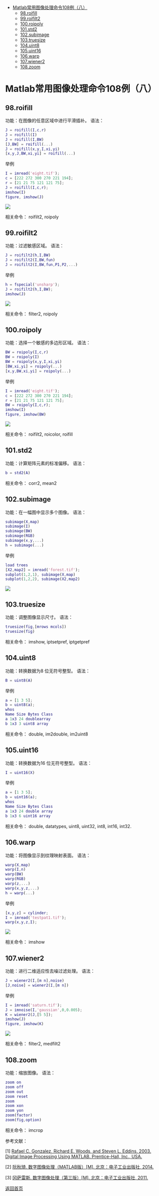 - [Matlab常用图像处理命令108例（八）](#matlab常用图像处理命令108例八)
  - [98.roifill](#98roifill)
  - [99.roifilt2](#99roifilt2)
  - [100.roipoly](#100roipoly)
  - [101.std2](#101std2)
  - [102.subimage](#102subimage)
  - [103.truesize](#103truesize)
  - [104.uint8](#104uint8)
  - [105.uint16](#105uint16)
  - [106.warp](#106warp)
  - [107.wiener2](#107wiener2)
  - [108.zoom](#108zoom)


# Matlab常用图像处理命令108例（八）

## 98.roifill

功能：在图像的任意区域中进行平滑插补。
语法： 

```matlab
J = roifill(I,c,r) 
J = roifill(I)
J = roifill(I,BW) 
[J,BW] = roifill(...) 
J = roifill(x,y,I,xi,yi)
[x,y,J,BW,xi,yi] = roifill(...)
```

举例 

```matlab
I = imread('eight.tif');
c = [222 272 300 270 221 194];
r = [21 21 75 121 121 75];
J = roifill(I,c,r); 
imshow(I)
figure, imshow(J)
```

![](https://raw.githubusercontent.com/timerring/scratchpad2023/main/2023/03/12-22-11-59-1678630315.png)

相关命令： 
roifilt2, roipoly

## 99.roifilt2

功能：过滤敏感区域。
语法： 

```matlab
J = roifilt2(h,I,BW)
J = roifilt2(I,BW,fun)
J = roifilt2(I,BW,fun,P1,P2,...)
```

举例 

```matlab
h = fspecial('unsharp'); 
J = roifilt2(h,I,BW); 
imshow(J)
```

![](https://raw.githubusercontent.com/timerring/scratchpad2023/main/2023/03/12-22-12-09-1678630326.png)

相关命令： 
filter2, roipoly

## 100.roipoly

功能：选择一个敏感的多边形区域。
语法： 

```matlab
BW = roipoly(I,c,r)
BW = roipoly(I)
BW = roipoly(x,y,I,xi,yi) 
[BW,xi,yi] = roipoly(...)
[x,y,BW,xi,yi] = roipoly(...)
```

举例 

```matlab
I = imread('eight.tif');
c = [222 272 300 270 221 194];
r = [21 21 75 121 121 75];
BW = roipoly(I,c,r); 
imshow(I)
figure, imshow(BW)
```

![](https://raw.githubusercontent.com/timerring/scratchpad2023/main/2023/03/12-22-12-21-1678630338.png)

相关命令： 
roifilt2, roicolor, roifill

## 101.std2

功能：计算矩阵元素的标准偏移。
语法： 

```matlab
b = std2(A) 
```

相关命令： corr2, mean2

## 102.subimage

功能：在一幅图中显示多个图像。
语法：

```matlab
subimage(X,map) 
subimage(I) 
subimage(BW) 
subimage(RGB) 
subimage(x,y,...)
h = subimage(...)
```

举例 

```matlab
load trees
[X2,map2] = imread('forest.tif'); 
subplot(1,2,1), subimage(X,map) 
subplot(1,2,2), subimage(X2,map2)
```

![](https://raw.githubusercontent.com/timerring/scratchpad2023/main/2023/03/12-22-12-35-1678630349.png)

## 103.truesize

功能：调整图像显示尺寸。
语法： 

```matlab
truesize(fig,[mrows mcols]) 
truesize(fig)
```

相关命令： 
imshow, iptsetpref, iptgetpref

## 104.uint8

功能：转换数据为8 位无符号整型。
语法： 

```matlab
B = uint8(A)
```

举例 

```matlab
a = [1 3 5];
b = uint8(a);
whos
Name Size Bytes Class 
a 1x3 24 doublearray
b 1x3 3 uint8 array
```

相关命令：
double, im2double, im2uint8

## 105.uint16

功能：转换数据为16 位无符号整型。
语法： 

```matlab
I = uint16(X)
```

举例 

```matlab
a = [1 3 5];
b = uint16(a); 
whos
Name Size Bytes Class 
a 1x3 24 double array 
b 1x3 6 uint16 array 
```

相关命令： 
double, datatypes, uint8, uint32, int8, int16, int32.

## 106.warp

功能：将图像显示到纹理映射表面。
语法： 

```matlab
warp(X,map) 
warp(I,n) 
warp(BW) 
warp(RGB) 
warp(z,...)
warp(x,y,z,...) 
h = warp(...) 
```

举例 

```matlab
[x,y,z] = cylinder;
I = imread('testpat1.tif'); 
warp(x,y,z,I);
```

![](https://raw.githubusercontent.com/timerring/scratchpad2023/main/2023/03/12-22-12-49-1678630362.png)

相关命令：
imshow

## 107.wiener2

功能：进行二维适应性去噪过滤处理。
语法： 

```matlab
J = wiener2(I,[m n],noise) 
[J,noise] = wiener2(I,[m n]) 
```

举例 

```matlab
I = imread('saturn.tif');
J = imnoise(I,'gaussian',0,0.005); 
K = wiener2(J,[5 5]);
imshow(J)
figure, imshow(K)
```

![](https://raw.githubusercontent.com/timerring/scratchpad2023/main/2023/03/12-22-13-00-1678630376.png)

相关命令： 
filter2, medfilt2

## 108.zoom

功能：缩放图像。
语法： 

```matlab
zoom on 
zoom off 
zoom out 
zoom reset 
zoom 
zoom xon 
zoom yon
zoom(factor) 
zoom(fig,option)
```

相关命令： 
imcrop  

参考文献：

[1] [Rafael C. Gonzalez, Richard E. Woods, and Steven L. Eddins. 2003. Digital Image Processing Using MATLAB. Prentice-Hall, Inc., USA.](https://github.com/timerring/digital-image-processing-matlab/blob/main/reference/Digital_Image_Processing_Using_Matlab.pdf)

[2] [阮秋琦. 数字图像处理（MATLAB版）[M]. 北京：电子工业出版社, 2014.](https://github.com/timerring/digital-image-processing-matlab/blob/main/reference/Digital_Image_Processing_(MATLAB_version).pdf)

[3] [冈萨雷斯. 数字图像处理（第三版）[M]. 北京：电子工业出版社, 2011.](https://github.com/timerring/digital-image-processing-matlab/blob/main/reference/Digital_Image_Processing_(Third_Edition).pdf)

[返回首页](https://github.com/timerring/digital-image-processing-matlab)